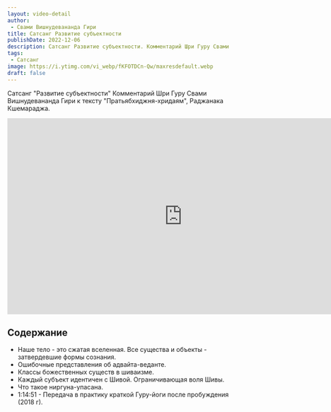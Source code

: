 ```yaml
---
layout: video-detail
author:
 - Свами Вишнудевананда Гири
title: Сатсанг Развитие субъектности
publishDate: 2022-12-06
description: Сатсанг Развитие субъектности. Комментарий Шри Гуру Свами Вишнудевананда Гири к тексту "Пратьябхиджня-хридаям", Раджанака Кшемараджа.
tags: 
 - Сатсанг
image: https://i.ytimg.com/vi_webp/fKFOTDCn-Qw/maxresdefault.webp
draft: false
---
```


 Сатсанг "Развитие субъектности"
Комментарий Шри Гуру Свами Вишнудевананда Гири к тексту "Пратьябхиджня-хридаям", Раджанака Кшемараджа.

<iframe width="790" height="444" src="https://www.youtube.com/embed/fKFOTDCn-Qw" frameborder="0" allowfullscreen=""></iframe> 

## Содержание

- Наше тело - это сжатая вселенная. Все существа и объекты - затвердевшие формы сознания.
- Ошибочные представления об адвайта-веданте.
- Классы божественных существ в шиваизме.
- Каждый субъект идентичен с Шивой. Ограничивающая воля Шивы.
- Что такое ниргуна-упасана.
- 1:14:51 - Передача в практику краткой Гуру-йоги после пробуждения (2018 г).
